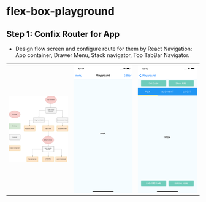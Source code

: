 # flex-box-playground
## Step 1: Confix Router for App
* Design flow screen and configure route for them by React Navigation: App container, Drawer Menu, Stack navigator, Top TabBar Navigator. 

|   |   |   |
|---|---|---|
|<img alt="base-flow" src="images/step1/base-flow.png" width="320">| <img alt="playground-screen" src="images/step1/playground-screen.png" width="320">| <img alt="tab-screen" src="images/step1/tab-screen.png" width="320">|
